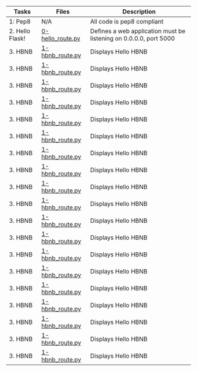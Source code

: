 | Tasks | Files | Description |
| ----- | ----- | ------ |
| 1: Pep8 | N/A | All code is pep8 compliant|
| 2. Hello Flask!  | [0-hello_route.py](https://github.com/dkkiooko/AirBnB_clone_v2/blob/master/web_flask/0-hello_route.py) | Defines a web application must be listening on 0.0.0.0, port 5000|
| 3. HBNB | [1-hbnb_route.py](https://github.com/dkkiooko/AirBnB_clone_v2/blob/master/web_flask/1-hbnb_route.py) | Displays Hello HBNB |
| 3. HBNB | [1-hbnb_route.py](https://github.com/dkkiooko/AirBnB_clone_v2/blob/master/web_flask/1-hbnb_route.py) | Displays Hello HBNB |
| 3. HBNB | [1-hbnb_route.py](https://github.com/dkkiooko/AirBnB_clone_v2/blob/master/web_flask/1-hbnb_route.py) | Displays Hello HBNB |
| 3. HBNB | [1-hbnb_route.py](https://github.com/dkkiooko/AirBnB_clone_v2/blob/master/web_flask/1-hbnb_route.py) | Displays Hello HBNB |
| 3. HBNB | [1-hbnb_route.py](https://github.com/dkkiooko/AirBnB_clone_v2/blob/master/web_flask/1-hbnb_route.py) | Displays Hello HBNB |
| 3. HBNB | [1-hbnb_route.py](https://github.com/dkkiooko/AirBnB_clone_v2/blob/master/web_flask/1-hbnb_route.py) | Displays Hello HBNB |
| 3. HBNB | [1-hbnb_route.py](https://github.com/dkkiooko/AirBnB_clone_v2/blob/master/web_flask/1-hbnb_route.py) | Displays Hello HBNB |
| 3. HBNB | [1-hbnb_route.py](https://github.com/dkkiooko/AirBnB_clone_v2/blob/master/web_flask/1-hbnb_route.py) | Displays Hello HBNB |
| 3. HBNB | [1-hbnb_route.py](https://github.com/dkkiooko/AirBnB_clone_v2/blob/master/web_flask/1-hbnb_route.py) | Displays Hello HBNB |
| 3. HBNB | [1-hbnb_route.py](https://github.com/dkkiooko/AirBnB_clone_v2/blob/master/web_flask/1-hbnb_route.py) | Displays Hello HBNB |
| 3. HBNB | [1-hbnb_route.py](https://github.com/dkkiooko/AirBnB_clone_v2/blob/master/web_flask/1-hbnb_route.py) | Displays Hello HBNB |
| 3. HBNB | [1-hbnb_route.py](https://github.com/dkkiooko/AirBnB_clone_v2/blob/master/web_flask/1-hbnb_route.py) | Displays Hello HBNB |
| 3. HBNB | [1-hbnb_route.py](https://github.com/dkkiooko/AirBnB_clone_v2/blob/master/web_flask/1-hbnb_route.py) | Displays Hello HBNB |
| 3. HBNB | [1-hbnb_route.py](https://github.com/dkkiooko/AirBnB_clone_v2/blob/master/web_flask/1-hbnb_route.py) | Displays Hello HBNB |
| 3. HBNB | [1-hbnb_route.py](https://github.com/dkkiooko/AirBnB_clone_v2/blob/master/web_flask/1-hbnb_route.py) | Displays Hello HBNB |
| 3. HBNB | [1-hbnb_route.py](https://github.com/dkkiooko/AirBnB_clone_v2/blob/master/web_flask/1-hbnb_route.py) | Displays Hello HBNB |
| 3. HBNB | [1-hbnb_route.py](https://github.com/dkkiooko/AirBnB_clone_v2/blob/master/web_flask/1-hbnb_route.py) | Displays Hello HBNB |
| 3. HBNB | [1-hbnb_route.py](https://github.com/dkkiooko/AirBnB_clone_v2/blob/master/web_flask/1-hbnb_route.py) | Displays Hello HBNB |
| 3. HBNB | [1-hbnb_route.py](https://github.com/dkkiooko/AirBnB_clone_v2/blob/master/web_flask/1-hbnb_route.py) | Displays Hello HBNB |
